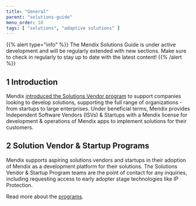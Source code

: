 ```yaml
---
title: "General"
parent: "solutions-guide"
menu_order: 10
tags: [ "solutions", "adaptive solutions" ]
---
```


{{% alert type="info" %}}
The Mendix Solutions Guide is under active development and will be regularly extended with new sections. Make sure to check in regularly to stay up to date with the latest content!
{{% /alert %}}

## 1 Introduction

Mendix [introduced the Solutions Vendor program](https://www.mendix.com/blog/introducing-the-mendix-isv-partner-program/) to support companies looking to develop solutions, supporting the full range of organizations - from startups to large enterprises. Under beneficial terms, Mendix provides Independent Software Vendors (ISVs) & Startups with a Mendix license for development & operations of Mendix apps to implement solutions for their customers.


## 2 Solution Vendor & Startup Programs

Mendix supports aspiring solutions vendors and startups in their adoption of Mendix as a development platform for their solutions. The Solutions Vendor & Startup Program teams are the point of contact for any inquiries, including requesting access to early adopter stage technologies like IP Protection.

Read more about the [programs](vendor-programs).
